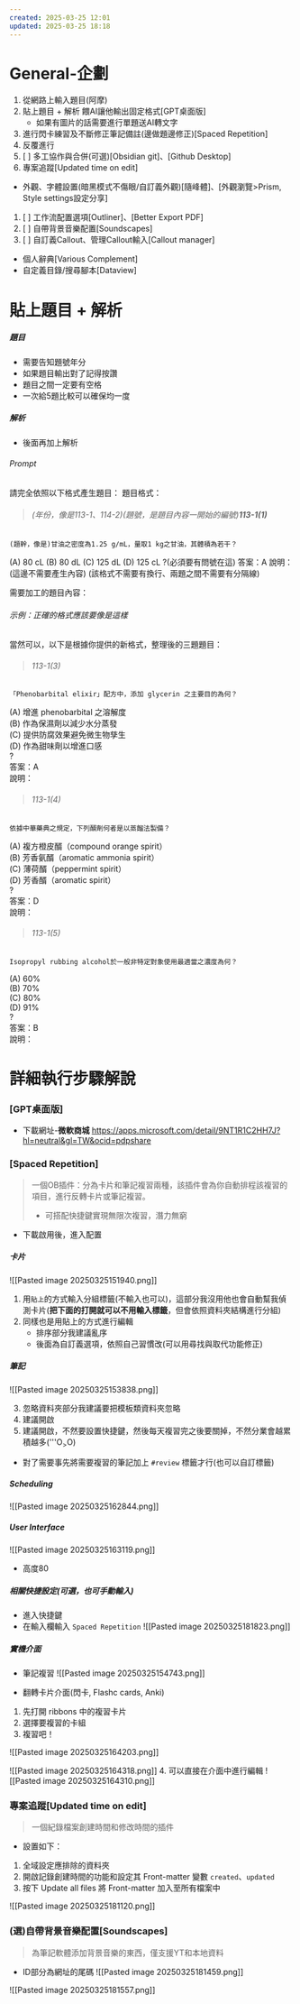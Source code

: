 ```yaml
---
created: 2025-03-25 12:01
updated: 2025-03-25 18:18
---
```

# General-企劃
1. 從網路上輸入題目(阿摩)
2. 貼上題目 + 解析 餵AI讓他輸出固定格式[GPT桌面版]
	- 如果有圖片的話需要進行單題送AI轉文字
3. 進行閃卡練習及不斷修正筆記備註(邊做題邊修正)[Spaced Repetition]
4. 反覆進行
5. [ ] 多工協作與合併(可選)[Obsidian git]、[Github Desktop]
6. 專案追蹤[Updated time on edit]
- 外觀、字體設置(暗黑模式不傷眼/自訂義外觀)[隨峰體]、[外觀瀏覽>Prism, Style settings設定分享]

1. [ ] 工作流配置選項[Outliner]、[Better Export PDF]
2. [ ] 自帶背景音樂配置[Soundscapes]
3. [ ] 自訂義Callout、管理Callout輸入[Callout manager]

- 個人辭典[Various Complement]
- 自定義目錄/搜尋腳本[Dataview]




# 貼上題目 + 解析
##### 題目
- 需要告知題號年分
- 如果題目輸出對了記得按讚
- 題目之間一定要有空格
- 一次給5題比較可以確保均一度
##### 解析
- 後面再加上解析

###### Prompt

請完全依照以下格式產生題目：
題目格式：
> ###### (年份，像是113-1、114-2)(題號，是題目內容一開始的編號)**113-1(1)**
```Question
(題幹，像是)甘油之密度為1.25 g/mL，量取1 kg之甘油，其體積為若干？
```
(A) 80 cL
(B) 80 dL
(C) 125 dL
(D) 125 cL
?(必須要有問號在這)
答案：A
說明：(這邊不需要產生內容)
(該格式不需要有換行、兩題之間不需要有分隔線)

需要加工的題目內容：


###### 示例：正確的格式應該要像是這樣

當然可以，以下是根據你提供的新格式，整理後的三題題目：  

> ###### 113-1(3)  
```Question
「Phenobarbital elixir」配方中，添加 glycerin 之主要目的為何？
```  
(A) 增進 phenobarbital 之溶解度  
(B) 作為保濕劑以減少水分蒸發  
(C) 提供防腐效果避免微生物孳生  
(D) 作為甜味劑以增進口感  
?  
答案：A  
說明：  

> ###### 113-1(4)  
```Question
依據中華藥典之規定，下列醑劑何者是以蒸餾法製備？
```  
(A) 複方橙皮醑（compound orange spirit）  
(B) 芳香氨醑（aromatic ammonia spirit）  
(C) 薄荷醑（peppermint spirit）  
(D) 芳香醑（aromatic spirit）  
?  
答案：D  
說明：  

> ###### 113-1(5)  
```Question
Isopropyl rubbing alcohol於一般非特定對象使用最適當之濃度為何？
```  
(A) 60%  
(B) 70%  
(C) 80%  
(D) 91%  
?  
答案：B  
說明：




# 詳細執行步驟解說

### [GPT桌面版]
- 下載網址-**微軟商城**
https://apps.microsoft.com/detail/9NT1R1C2HH7J?hl=neutral&gl=TW&ocid=pdpshare


### [Spaced Repetition]
>一個OB插件：分為卡片和筆記複習兩種，該插件會為你自動排程該複習的項目，進行反轉卡片或筆記複習。
>- 可搭配快捷鍵實現無限次複習，潛力無窮


- 下載啟用後，進入配置
##### 卡片
![[Pasted image 20250325151940.png]]

1. 用`貼上`的方式輸入分組標籤(不輸入也可以)，這部分我沒用他也會自動幫我偵測卡片(**把下面的打開就可以不用輸入標籤**，但會依照資料夾結構進行分組)
2. 同樣也是用貼上的方式進行編輯
	- 排序部分我建議亂序
	- 後面為自訂義選項，依照自己習慣改(可以用尋找與取代功能修正)

##### 筆記
![[Pasted image 20250325153838.png]]

3. 忽略資料夾部分我建議要把模板類資料夾忽略
4. 建議開啟
5. 建議開啟，不然要設置快捷鍵，然後每天複習完之後要關掉，不然分業會越累積越多('''O$_>$O)
- 對了需要事先將需要複習的筆記加上 `#review` 標籤才行(也可以自訂標籤)

##### Scheduling
![[Pasted image 20250325162844.png]]


##### User Interface
![[Pasted image 20250325163119.png]]
- 高度80


##### 相關快捷設定(可選，也可手動輸入)
- 進入快捷鍵
- 在輸入欄輸入 `Spaced Repetition`
![[Pasted image 20250325181823.png]]

##### 實機介面
- 筆記複習
![[Pasted image 20250325154743.png]]

- 翻轉卡片介面(閃卡, Flashc cards, Anki)
1. 先打開 ribbons 中的複習卡片
2. 選擇要複習的卡組
3. 複習吧！


![[Pasted image 20250325164203.png]]

![[Pasted image 20250325164318.png]]
4. 可以直接在介面中進行編輯
![[Pasted image 20250325164310.png]]

### 專案追蹤[Updated time on edit]
> 一個紀錄檔案創建時間和修改時間的插件

- 設置如下：
1. 全域設定應排除的資料夾
2. 開啟記錄創建時間的功能和設定其 Front-matter 變數 `created`、`updated`
3. 按下 Update all files 將 Front-matter 加入至所有檔案中

![[Pasted image 20250325181120.png]]


### (選)自帶背景音樂配置[Soundscapes]
> 為筆記軟體添加背景音樂的東西，僅支援YT和本地資料

- ID部分為網址的尾碼
![[Pasted image 20250325181459.png]]

![[Pasted image 20250325181557.png]]